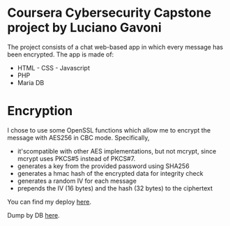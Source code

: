 # Coursera Cybersecurity Capstone project by Luciano Gavoni

The project consists of a chat web-based app in which every message has been encrypted.
The app is made of:
  - HTML - CSS - Javascript
  - PHP
  - Maria DB

# Encryption 

I chose to use some OpenSSL functions which allow me to encrypt the message with AES256 in CBC mode.
Specifically,
- it'scompatible with other AES implementations, but not mcrypt, since mcrypt uses PKCS#5 instead of PKCS#7.
- generates a key from the provided password using SHA256
- generates a hmac hash of the encrypted data for integrity check
- generates a random IV for each message
- prepends the IV (16 bytes) and the hash (32 bytes) to the ciphertext

You can find my deploy  [here](https://www.gavoniluciano.com/coursera/index.php).

Dump by DB [here](https://www.gavoniluciano.com/coursera/dbdump.php).